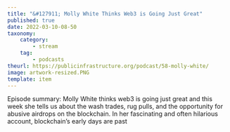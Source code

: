 ```yaml
---
title: "&#127911; Molly White Thinks Web3 is Going Just Great"
published: true
date: 2022-03-10-08-50
taxonomy:
    category:
        - stream
    tag:
        - podcasts
theurl: https://publicinfrastructure.org/podcast/58-molly-white/
image: artwork-resized.PNG
template: item
---
```


Episode summary: Molly White thinks web3 is going just great and this week she tells us about the wash trades, rug pulls, and the opportunity for abusive airdrops on the blockchain. In her fascinating and often hilarious account, blockchain&rsquo;s early days are past

